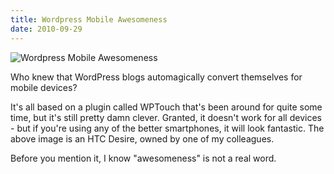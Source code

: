 ```yaml
---
title: Wordpress Mobile Awesomeness
date: 2010-09-29
---
```


![Wordpress Mobile Awesomeness](https://source.unsplash.com/dUPDhdeCN84/1600x900)

Who knew that WordPress blogs automagically convert themselves for mobile devices?

It's all based on a plugin called WPTouch that's been around for quite some time, but it's still pretty damn clever. Granted, it doesn't work for all devices - but if you're using any of the better smartphones, it will look fantastic. The above image is an HTC Desire, owned by one of my colleagues.

Before you mention it, I know "awesomeness" is not a real word.